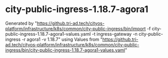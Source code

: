 # city-public-ingress-1.18.7-agora1

Generated by "https://github.tri-ad.tech/cityos-platform/infrastructure/k8s/common/city-public-ingress/bin/import -f city-public-ingress-1.18.7-agora1-values.yaml -t ingress-gateway -n city-public-ingress -r agora1 -v 1.18.7"
using Values from "https://github.tri-ad.tech/cityos-platform/infrastructure/k8s/common/city-public-ingress/bin/city-public-ingress-1.18.7-agora1-values.yaml"
